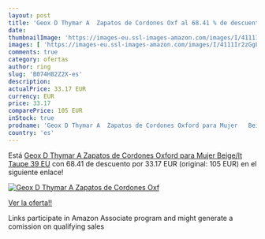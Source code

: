 ```yaml
---
layout: post
title: 'Geox D Thymar A  Zapatos de Cordones Oxf al 68.41 % de descuento'
date: 
thumbnailImage: 'https://images-eu.ssl-images-amazon.com/images/I/4111Ir2zGgL._SL200_.jpg'
images: [ 'https://images-eu.ssl-images-amazon.com/images/I/4111Ir2zGgL._SL200_.jpg' ]
comments: true
category: ofertas
author: ring
slug: 'B074H82Z2X-es'
description:
actualPrice: 33.17 EUR
currency: EUR
price: 33.17
comparePrice: 105 EUR
inStock: true
prodname: 'Geox D Thymar A  Zapatos de Cordones Oxford para Mujer   Beige/lt Taupe   39 EU'
country: 'es'
---
```


Está [Geox D Thymar A  Zapatos de Cordones Oxford para Mujer   Beige/lt Taupe   39 EU](https://www.amazon.es/dp/B074H82Z2X/?tag=tolees-21) con 68.41 de descuento por 33.17 EUR (original: 105 EUR) en el siguiente enlace!

[![Geox D Thymar A  Zapatos de Cordones Oxf](https://images-eu.ssl-images-amazon.com/images/I/4111Ir2zGgL._SL200_.jpg)](https://www.amazon.es/dp/B074H82Z2X/?tag=tolees-21)

[Ver la oferta!!](https://www.amazon.es/dp/B074H82Z2X/?tag=tolees-21)

Links participate in Amazon Associate program and might generate a comission on qualifying sales


